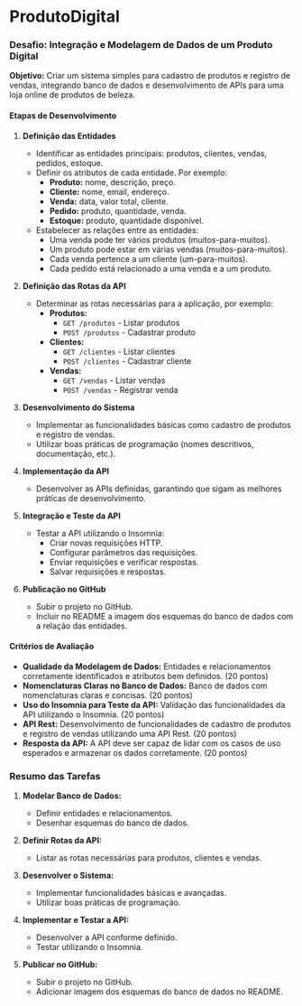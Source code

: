 # ProdutoDigital
### Desafio: Integração e Modelagem de Dados de um Produto Digital

**Objetivo:** Criar um sistema simples para cadastro de produtos e registro de vendas, integrando banco de dados e desenvolvimento de APIs para uma loja online de produtos de beleza.

#### Etapas de Desenvolvimento

1. **Definição das Entidades**
   - Identificar as entidades principais: produtos, clientes, vendas, pedidos, estoque.
   - Definir os atributos de cada entidade. Por exemplo:
     - **Produto:** nome, descrição, preço.
     - **Cliente:** nome, email, endereço.
     - **Venda:** data, valor total, cliente.
     - **Pedido:** produto, quantidade, venda.
     - **Estoque:** produto, quantidade disponível.
   - Estabelecer as relações entre as entidades:
     - Uma venda pode ter vários produtos (muitos-para-muitos).
     - Um produto pode estar em várias vendas (muitos-para-muitos).
     - Cada venda pertence a um cliente (um-para-muitos).
     - Cada pedido está relacionado a uma venda e a um produto.

2. **Definição das Rotas da API**
   - Determinar as rotas necessárias para a aplicação, por exemplo:
     - **Produtos:**
       - `GET /produtos` - Listar produtos
       - `POST /produtos` - Cadastrar produto
     - **Clientes:**
       - `GET /clientes` - Listar clientes
       - `POST /clientes` - Cadastrar cliente
     - **Vendas:**
       - `GET /vendas` - Listar vendas
       - `POST /vendas` - Registrar venda

3. **Desenvolvimento do Sistema**
   - Implementar as funcionalidades básicas como cadastro de produtos e registro de vendas.
   - Utilizar boas práticas de programação (nomes descritivos, documentação, etc.).

4. **Implementação da API**
   - Desenvolver as APIs definidas, garantindo que sigam as melhores práticas de desenvolvimento.

5. **Integração e Teste da API**
   - Testar a API utilizando o Insomnia:
     - Criar novas requisições HTTP.
     - Configurar parâmetros das requisições.
     - Enviar requisições e verificar respostas.
     - Salvar requisições e respostas.

6. **Publicação no GitHub**
   - Subir o projeto no GitHub.
   - Incluir no README a imagem dos esquemas do banco de dados com a relação das entidades.

#### Critérios de Avaliação
- **Qualidade da Modelagem de Dados:** Entidades e relacionamentos corretamente identificados e atributos bem definidos. (20 pontos)
- **Nomenclaturas Claras no Banco de Dados:** Banco de dados com nomenclaturas claras e concisas. (20 pontos)
- **Uso do Insomnia para Teste da API:** Validação das funcionalidades da API utilizando o Insomnia. (20 pontos)
- **API Rest:** Desenvolvimento de funcionalidades de cadastro de produtos e registro de vendas utilizando uma API Rest. (20 pontos)
- **Resposta da API:** A API deve ser capaz de lidar com os casos de uso esperados e armazenar os dados corretamente. (20 pontos)

### Resumo das Tarefas
1. **Modelar Banco de Dados:**
   - Definir entidades e relacionamentos.
   - Desenhar esquemas do banco de dados.

2. **Definir Rotas da API:**
   - Listar as rotas necessárias para produtos, clientes e vendas.

3. **Desenvolver o Sistema:**
   - Implementar funcionalidades básicas e avançadas.
   - Utilizar boas práticas de programação.

4. **Implementar e Testar a API:**
   - Desenvolver a API conforme definido.
   - Testar utilizando o Insomnia.

5. **Publicar no GitHub:**
   - Subir o projeto no GitHub.
   - Adicionar imagem dos esquemas do banco de dados no README.
